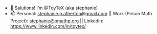 - 👋 Salutions!  I’m @ToyTeX (aka stephanie)
- 📫 Personal: stephanie.p.atherton@gmail.com || Work (Prison Math Project): stephanie@pmathp.org ||  Linkedin: https://www.linkedin.com/in/toytex/
  

<!---
ToyTeX/ToyTeX is a ✨ special ✨ repository because its `README.md` (this file) appears on your GitHub profile.
You can click the Preview link to take a look at your changes.
--->
